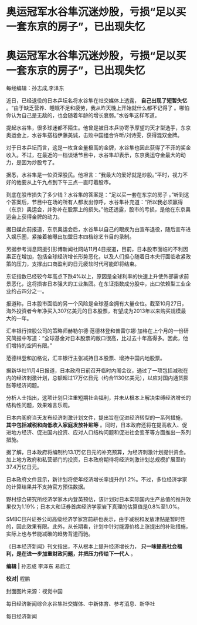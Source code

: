 # 奥运冠军水谷隼沉迷炒股，亏损“足以买一套东京的房子”，已出现失忆

# 奥运冠军水谷隼沉迷炒股，亏损“足以买一套东京的房子”，已出现失忆

每经编辑：孙志成,李泽东

近日，已经退役的日本乒坛名将水谷隼在社交媒体上透露， **自己出现了短暂失忆** 。“由于缺乏营养、睡眠不足和疲劳，我从昨天晚上开始就什么都不记得了
。哪怕你认为自己是无敌的，也会随着年龄的增长衰弱。”水谷隼这样写道。

提起水谷隼，很多球迷都不陌生。他曾是被日本乒协寄予厚望的天才型选手，东京奥运会上，水谷隼搭档伊藤美诚，击败中国组合许昕/刘诗雯，获得混双金牌。

对于日本乒坛而言，这是一枚含金量极高的金牌，水谷隼也因此获得了不菲的奖金收入。不过，在最近的一档谈话节目中，水谷隼却表示，东京奥运夺金最大的动力，是因为炒股亏了。

据悉，水谷隼是一位资深股民。他坦言：“我最大的爱好就是炒股。”平时，视力不好的他要从上午九点到下午三点一直盯着股市。

到底在股市损失了多少钱？水谷隼的答案是：“足以买一套在东京的房子
。”听到这个答案后，节目中在场的所有人都发出惊呼，水谷隼补充道：“所以我必须赢得（东京）奥运会，并弥补在股票上的损失。”他还透露，股市的亏损，是他在东京奥运会上获得金牌的动力。

据日媒此前报道，东京奥运会后，水谷隼以自己的眼疾为由宣布退役，随后宣布进入娱乐圈，紧接着被曝出加盟日本四档综艺节目的录制。

另据参考消息网援引彭博新闻社网站11月4日报道，目前，日本股市面临的不利因素正在增加，包括全球经济增长形势恶化，以及人们担心随着日本央行面临收紧政策的压力，支撑出口商盈利的日元疲软时代可能即将结束。

东证指数已经较今年高点下跌4%以上，原因是全球利率的快速上升使外部需求前景恶化，这将损害日本强大的工业集团。在东证指数成分股中，出口依赖型工业企业约占四分之一。

报道称，日本股市面临的另一个风险是全球基金拥有大量仓位。截至10月27日，海外投资者今年净买入307亿美元的日本股票，有望成为2013年以来购买规模最大的一年。

汇丰银行控股公司的策略师赫勒尔德·范德林登和普雷尔娜·加格在上个月的一份研究简报中写道：“全球基金对日本股票的敞口很高，比过去十年高得多。因此，他们增持的空间有限。”

范德林登和加格说，汇丰银行主张减持日本股票、增持中国内地股票。

据新华社11月4日报道，日本政府日前召开临时内阁会议，通过了一项包括减税在内的经济刺激计划，总额超过17万亿日元（约合1130亿美元），以应对国内通货膨胀等经济问题。

分析人士指出，这项计划只注重短期社会福利，并未从根本上解决束缚经济增长的结构性问题，效果难言乐观。

日本内阁府当天发布经济刺激计划文件，提出旨在促进经济转型的一系列措施， **其中包括减税和向低收入家庭发放补贴等**
。同时，日本政府还将在提高收入、促进地方经济、促进国内投资、应对人口结构问题和促进社会变革等方面推出一系列措施。

据了解，日本政府将编制约13.1万亿日元的补充预算，为经济刺激计划提供资金。加上地方政府和私营部门的投资，日本政府期待将经济刺激计划总规模扩展至约37.4万亿日元。

日本政府文件显示，新计划将使年经济增长率提升约1.2%。不过，多位经济学家的计算结果并不支持官方预估数据。

野村综合研究所经济学家木内登英预估，该计划对日本实际国内生产总值的推升效果仅为1.19%；日本大和证券首席经济学家岩下真理的估算值是0.8%至1.0%。

SMBC日兴证券公司高级经济学家宫前耕也表示，由于减税和发放津贴是暂时性的，因此效果有限。此外，从长期看，计划中针对能源价格上涨提出的补贴措施，实际上也与节能减碳的趋势背道而驰。

《日本经济新闻》刊文指出，不从根本上提升经济增长力， **只一味提高社会福利，是在进一步加重财政问题，并把压力传给下一代人** 。

**编辑** **|** 孙志成 李泽东 易启江

**校对|** 程鹏

封面图片来源：视觉中国

每日经济新闻综合水谷隼社交媒体、中新体育、参考消息、新华社

每日经济新闻

